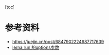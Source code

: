 [toc]

# 参考资料
- https://juejin.cn/post/6847902224987717639
- [lerna run 的options参数](https://github.com/lerna/lerna/tree/main/commands/run#readme)